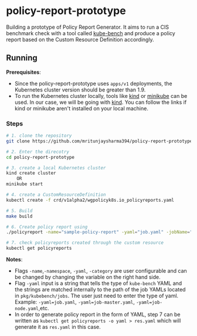 # policy-report-prototype
Building a prototype of Policy Report Generator. It aims to run a CIS benchmark check with a tool called [kube-bench](https://github.com/aquasecurity/kube-bench) and produce a policy report based on the Custom Resource Definition accordingly.

## Running

**Prerequisites**: 
* Since the policy-report-prototype uses `apps/v1` deployments, the Kubernetes cluster version should be greater than 1.9.
* To run the Kubernetes cluster locally, tools like [kind](https://kind.sigs.k8s.io/) or [minikube](https://minikube.sigs.k8s.io/docs/start/) can be used. In our case, we will be going with [kind](https://kind.sigs.k8s.io/). You can follow the links if kind or minikube aren't installed on your local machine.

### Steps

```sh
# 1. clone the repository
git clone https://github.com/mritunjaysharma394/policy-report-prototype.git

# 2. Enter the direcotry
cd policy-report-prototype

# 3. create a local Kubernetes cluster
kind create cluster
    OR
minikube start

# 4. create a CustomResourceDefinition
kubectl create -f crd/v1alpha2/wgpolicyk8s.io_policyreports.yaml

# 5. Build
make build

# 6. Create policy report using
./policyreport -name="sample-policy-report" -yaml="job.yaml" -jobName="kube-bench-master" -namespace="default" -category="CIS Benchmarks"

# 7. check policyreports created through the custom resource
kubectl get policyreports
```
**Notes**:
* Flags `-name`,`-namespace`, `-yaml`, `-category` are user configurable and can be changed by changing the variable on the right hand side.
* Flag `-yaml` input is a string that tells the type of `kube-bench` YAML and the strings are matched internally to the path of the job YAMLs located in `pkg/kubebench/jobs`. The user just need to enter the type of yaml. Example:
`-yaml=job.yaml`, `-yaml=job-master.yaml`, `-yaml=job-node.yaml`,etc.
* In order to generate policy report in the form of YAML, step 7 can be written as `kubectl get policyreports -o yaml > res.yaml` which will generate it as `res.yaml` in this case.
